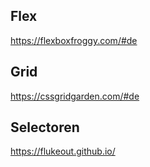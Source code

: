 ## Flex

<https://flexboxfroggy.com/#de>

## Grid

<https://cssgridgarden.com/#de>

## Selectoren

<https://flukeout.github.io/>
